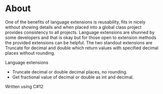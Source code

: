 ﻿# About

One of the benefits of language extensions is reusability, fits in nicely without showing details and when placed into a global class project provides consistency to all projects. Language extensions are shunned by some developers and that is okay but for those open to extension methods the provided extensions can be helpful. The two standout extensions are Truncate for decimal and double which return values with specified decimal places without rounding.

Language extensions

- Truncate decimal or double decimal places, no rounding.
- Get fractional value of decimal or double as int and decimal.

Written using C#12

